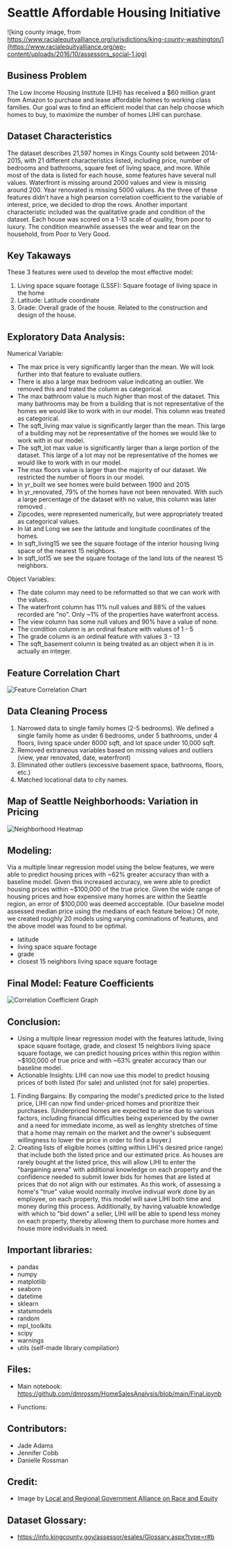 # Seattle Affordable Housing Initiative

![king county image, from https://www.racialequityalliance.org/jurisdictions/king-county-washington/](https://www.racialequityalliance.org/wp-content/uploads/2016/10/assessors_social-1.jpg)

## Business Problem

The Low Income Housing Institute (LIHI) has received a $60 million grant from Amazon to purchase and lease affordable homes to working class families.
Our goal was to find an efficient model that can help choose which homes to buy, to maximize the number of homes LIHI can purchase.

## Dataset Characteristics

The dataset describes 21,597 homes in Kings County sold between 2014-2015, with 21 different characteristics listed, including price, number of bedrooms and bathrooms, square feet of living space, and more.
While most of the data is listed for each house, some features have several null values. Waterfront is missing around 2000 values and view is missing around 200. Year renovated is missing 5000 values. As the three of these features didn’t have a high pearson correlation coefficient to the variable of interest, price, we decided to drop the rows.
Another important characteristic included was the qualitative grade and condition of the dataset. Each house was scored on a 1-13 scale of quality, from poor to luxury. The condition meanwhile assesses the wear and tear on the household, from Poor to Very Good.

## Key Takaways
These 3 features were used to develop the most effective model: 
1) Living space square footage (LSSF): Square footage of living space in the home
2) Latitude: Latitude coordinate
3) Grade: Overall grade of the house. Related to the construction and design of the house.

## Exploratory Data Analysis:

Numerical Variable:
- The max price is very significantly larger than the mean. We will look further into that feature to evaluate outliers.
- There is also a large max  bedroom value indicating an outlier. We removed this and trated the column as categorical.
- The max bathroom value is much higher than most of the dataset. This many bathrooms may be from a building that is not representative of the homes we would like to work with in our model. This column was treated as categorical.
- The sqft_living max value is significantly larger than the mean. This large of a building may not be representative of the homes we would like to work with in our model.
- The sqft_lot max value is significantly larger than a large portion of the dataset. This large of a lot may not be representative of the homes we would like to work with in our model.
- The max floors value is larger than the majority of our dataset. We restricted the number of floors in our model.
- In yr_built we see homes were build between 1900 and 2015
- In yr_renovated, 79% of the homes have not been renovated. With such a large percentage of the dataset with no value, this column was later removed .
- Zipcodes, were represented numerically, but were appropriately treated as categorical values.
- In lat and Long we see the latitude and longitude coordinates of the homes.
- In sqft_living15 we see the square footage of the interior housing living space of the nearest 15 neighbors.
- In sqft_lot15 we see the square footage of the land lots of the nearest 15 neighbors.

Object Variables:
- The date column may need to be reformatted so that we can work with the values.
- The waterfront column has 11% null values and 88% of the values recorded are "no". Only ~1% of the properties have waterfront access.
- The view column has some null values and 90% have a value of none.
- The condition column is an ordinal feature with values of 1 - 5
- The grade column is an ordinal feature with values 3 - 13
- The sqft_basement column is being treated as an object when it is in actually an integer.


## Feature Correlation Chart

![Feature Correlation Chart](https://github.com/dmrossm/HomeSalesAnalysis/blob/main/images/image%20(4).png)

## Data Cleaning Process
1) Narrowed data to single family homes (2-5 bedrooms). We defined a single family home as under 6 bedrooms, under 5 bathrooms, under 4 floors, living space under 6000 sqft, and lot space under 10,000 sqft.
2) Removed extraneous variables based on missing values and outliers (view, year renovated, date, waterfront)
3) Eliminated other outliers (excessive basement space, bathrooms, floors, etc.)
4) Matched locational data to city names. 

## Map of Seattle Neighborhoods: Variation in Pricing
![Neighborhood Heatmap](https://github.com/dmrossm/HomeSalesAnalysis/blob/main/images/Screen%20Shot%202021-10-08.png)

## Modeling: 
Via a multiple linear regression model using the below features, we were able to predict housing prices with ~62% greater accuracy than with a baseline model. Given this increased accuracy, we were able to predict housing prices within ~$100,000 of the true price. Given the wide range of housing prices and how expensive many homes are within the Seattle region, an error of $100,000 was deemed accceptable. (Our baseline model assessed median price using the medians of each feature below.)
Of note, we created roughly 20 models using varying cominations of features, and the above model was found to be optimal.
- latitude
- living space square footage
- grade 
- closest 15 neighbors living space square footage

## Final Model: Feature Coefficients
![Correlation Coefficient Graph](https://github.com/dmrossm/HomeSalesAnalysis/blob/main/images/image%20(2).png)

## Conclusion: 
- Using a multiple linear regression model with the features latitude, living space square footage, grade, and closest 15 neighbors living space square footage, we can predict housing prices within this region within ~$100,000 of true price and with ~63% greater accuracy than our baseline model.
- Actionable Insights:
LIHI can now use this model to predict housing prices of both listed (for sale) and unlisted (not for sale) properties. 
1) Finding Bargains: By comparing the model's predicted price to the listed price, LIHI can now find under-priced homes and prioritize their purchases. (Underpriced homes are expected to arise due to various factors, including financial difficulties being experienced by the owner and a need for immediate income, as well as lenghty stretches of time that a home may remain on the market and the owner's subsequent willingness to lower the price in order to find a buyer.)
2) Creating lists of eligible homes (sitting within LIHI's desired price range) that include both the listed price and our estimated price. As houses are rarely bought at the listed price, this will allow LIHI to enter the "bargaining arena" with additional knowledge on each property and the confidence needed to submit lower bids for homes that are listed at prices that do not align with our estimates. As this work, of assessing a home's "true" value would normally involve indivual work done by an employee, on each property, this model will save LIHI both time and money during this process. Additionally, by having valuable knowledge with which to "bid down" a seller, LIHI will be able to spend less money on each property, thereby allowing them to purchase more homes and house more individuals in need.


## Important libraries:
- pandas
- numpy
- matplotlib
- seaborn
- datetime
- sklearn
- statsmodels
- random
- mpl_toolkits
- scipy
- warnings
- utils (self-made library compilation)

## Files:
- Main notebook: https://github.com/dmrossm/HomeSalesAnalysis/blob/main/Final.ipynb

- Functions: 

## Contributors:
- Jade Adams
- Jennifer Cobb
- Danielle Rossman

## Credit:
- Image by [Local and Regional Government Alliance on Race and Equity](https://www.racialequityalliance.org/)

## Dataset Glossary:
- https://info.kingcounty.gov/assessor/esales/Glossary.aspx?type=r#b
